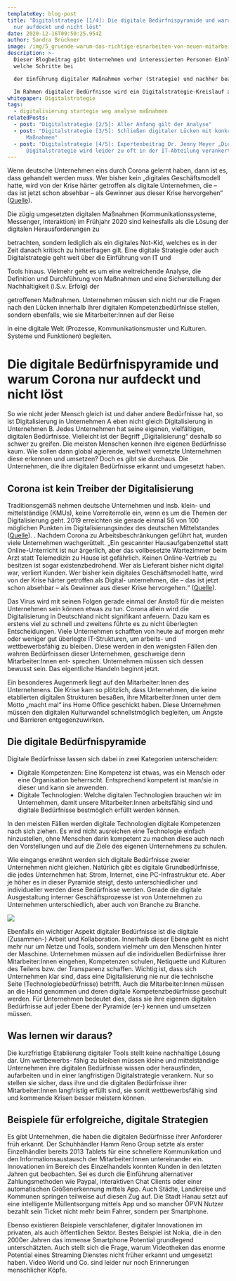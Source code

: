 ```yaml
---
templateKey: blog-post
title: "Digitalstrategie [1/4]: Die digitale Bedürfnispyramide und warum Corona
  nur aufdeckt und nicht löst"
date: 2020-12-16T09:50:25.954Z
author: Sandra Brückner
image: /img/5_gruende-warum-das-richtige-einarbeiten-von-neuen-mitarbeitern.jpg
description: >-
  Dieser Blogbeitrag gibt Unternehmen und interessierten Personen Einblicke,
  welche Schritte bei

  der Einführung digitaler Maßnahmen vorher (Strategie) und nachher beachtet werden müssen.

  Im Rahmen digitaler Bedürfnisse wird ein Digitalstrategie-Kreislauf aufgezeigt, welcher als Leitfaden für eine umfassende Analyse und der Definition bzw. Umsetzung geeigneter Maßnahmen hin zu einem digitalen Unternehmen herangezogen werden kann. In einem Expertenbeitrag wird sich Dr. Jenny Meyer über wichtige Faktoren, Herausforderungen und Fehler bei der Definition und Einführung einer Digitalstrategie äußern.
whitepaper: Digitalstrategie
tags:
  - digitalisierung startegie weg analyse maßnahmen
relatedPosts:
  - post: "Digitalstrategie [2/5]: Aller Anfang gilt der Analyse"
  - post: "Digitalstrategie [3/5]: Schließen digitaler Lücken mit konkreten
      Maßnahmen"
  - post: "Digitalstrategie [4/5]: Expertenbeitrag Dr. Jenny Meyer „Die
      Digitalstrategie wird leider zu oft in der IT-Abteilung verankert“"
---
```

Wenn deutsche Unternehmen eins durch Corona gelernt haben, dann ist es, dass gehandelt werden muss. Wer bisher kein „digitales Geschäftsmodell hatte, wird von der Krise härter getroffen als digitale Unternehmen, die – das ist jetzt schon absehbar – als Gewinner aus
dieser Krise hervorgehen“ ([Quelle](https://www.netzoekonom.de/2020/04/11/die-oekonomie-nach-corona-digitalisierung-und-automatisierung-in-hoechstgeschwindigkeit/)).

Die zügig umgesetzten digitalen Maßnahmen (Kommunikationssysteme, Messenger, Interaktion) im Frühjahr 2020 sind keinesfalls als die Lösung der digitalen Herausforderungen zu

betrachten, sondern lediglich als ein digitales Not-Kid, welches es in der Zeit danach kritisch zu hinterfragen gilt. Eine digitale Strategie oder auch Digitalstrategie geht weit über die Einführung von IT und

Tools hinaus. Vielmehr geht es um eine weitreichende Analyse, die Definition und Durchführung von Maßnahmen und eine Sicherstellung der Nachhaltigkeit (i.S.v. Erfolg) der

getroffenen Maßnahmen. Unternehmen müssen sich nicht nur die Fragen nach den Lücken innerhalb ihrer digitalen Kompetenzbedürfnisse stellen, sondern ebenfalls, wie sie Mitarbeiter:Innen auf der Reise

in eine digitale Welt (Prozesse, Kommunikationsmuster und Kulturen. Systeme und Funktionen) begleiten.

# Die digitale Bedürfnispyramide und warum Corona nur aufdeckt und nicht löst

So wie nicht jeder Mensch gleich ist und daher andere Bedürfnisse hat, so ist Digitalisierung in Unternehmen A eben nicht gleich Digitalisierung in Unternehmen B. Jedes Unternehmen hat seine eigenen, vielfältigen, digitalen Bedürfnisse. Vielleicht ist der Begriff „Digitalisierung“ deshalb so
schwer zu greifen. Die meisten Menschen kennen ihre eigenen Bedürfnisse kaum. Wie sollen dann
global agierende, weltweit vernetzte Unternehmen diese erkennen und umsetzen? Doch es gibt sie
durchaus. Die Unternehmen, die ihre digitalen Bedürfnisse erkannt und umgesetzt haben.

## Corona ist kein Treiber der Digitalisierung

Traditionsgemäß nehmen deutsche Unternehmen und insb. klein- und mittelständige (KMUs), keine Vorreiterrolle ein, wenn es um die Themen der Digitalisierung geht. 2019 erreichten sie gerade einmal
56 von 100 möglichen Punkten im Digitalisierungsindex des deutschen Mittelstandes ([Quelle](https://www.digitalisierungsindex.de/studie/gesamtbericht-2019/)). . Nachdem Corona zu Arbeitsbeschränkungen geführt hat, wurden viele Unternehmen wachgerüttelt.
„Ein gescannter Hausaufgabenzettel statt Online-Unterricht ist nur ärgerlich, aber das vollbesetzte Wartezimmer beim Arzt statt Telemedizin zu Hause ist gefährlich. Keinen Online-Vertrieb zu besitzen ist sogar existenzbedrohend. Wer als Lieferant bisher nicht digital war, verliert Kunden. Wer bisher kein digitales Geschäftsmodell hatte, wird von der Krise härter getroffen als Digital- unternehmen, die – das ist jetzt schon absehbar – als Gewinner aus dieser Krise hervorgehen.“ ([Quelle](https://www.netzoekonom.de/2020/04/11/die-oekonomie-nach-corona-digitalisierung-und-automatisierung-in-hoechstgeschwindigkeit/)).

Das Virus wird mit seinen Folgen gerade einmal der Anstoß für die meisten Unternehmen sein können etwas zu tun. Corona allein wird die Digitalisierung in Deutschland nicht signifikant anfeuern. Dazu kam es erstens viel zu schnell und zweitens führte es zu nicht überlegten Entscheidungen. Viele Unternehmen schafften von heute auf morgen mehr oder weniger gut überlegte IT-Strukturen, um arbeits- und wettbewerbsfähig zu bleiben. Diese werden in den wenigsten Fällen den wahren Bedürfnissen dieser Unternehmen, geschweige denn Mitarbeiter:Innen ent- sprechen. Unternehmen müssen sich dessen bewusst sein. Das eigentliche Handeln beginnt jetzt.

Ein besonderes Augenmerk liegt auf den Mitarbeiter:Innen des Unternehmens. Die Krise kam so plötzlich, dass Unternehmen, die keine etablierten digitalen Strukturen besaßen, ihre Mitarbeiter:Innen unter dem Motto „macht mal“ ins Home Office geschickt haben. Diese
Unternehmen müssen den digitalen Kulturwandel schnellstmöglich begleiten, um Ängste und
Barrieren entgegenzuwirken.

## Die digitale Bedürfnispyramide

Digitale Bedürfnisse lassen sich dabei in zwei Kategorien unterscheiden:

* Digitale Kompetenzen: Eine Kompetenz ist etwas, was ein Mensch oder eine Organisation beherrscht. Entsprechend kompetent ist man/sie in dieser und kann sie anwenden. 
* Digitale Technologien: Welche digitalen Technologien brauchen wir im Unternehmen, damit unsere Mitarbeiter:Innen arbeitsfähig sind und digitale Bedürfnisse bestmöglich
  erfüllt werden können.

In den meisten Fällen werden digitale Technologien digitale Kompetenzen nach sich ziehen. Es wird
nicht ausreichen eine Technologie einfach hinzustellen, ohne Menschen darin kompetent zu machen
diese auch nach den Vorstellungen und auf die Ziele des eigenen Unternehmens zu schulen.

Wie eingangs erwähnt werden sich digitale Bedürfnisse zweier Unternehmen nicht gleichen. Natürlich gibt es digitale Grundbedürfnisse, die jedes Unternehmen hat: Strom, Internet, eine PC-Infrastruktur etc. Aber je höher es in dieser Pyramide steigt, desto unterschiedlicher und individueller werden diese Bedürfnisse werden. Gerade die digitale Ausgestaltung interner Geschäftsprozesse ist von Unternehmen zu Unternehmen unterschiedlich, aber auch von Branche zu Branche.

![](/img/bedürfnispyramide.jpg)

Ebenfalls ein wichtiger Aspekt digitaler Bedürfnisse ist die digitale (Zusammen-) Arbeit und Kollaboration. Innerhalb dieser Ebene geht es nicht mehr nur um Netze und Tools, sondern vielmehr um den Menschen hinter der Maschine. Unternehmen müssen auf die individuellen Bedürfnisse ihrer Mitarbeiter:Innen eingehen, Kompetenzen schulen, Netiquette und Kulturen des Teilens bzw. der Transparenz schaffen. Wichtig ist, dass sich Unternehmen klar sind, dass eine Digitalisierung nie nur die technische Seite (Technologiebedürfnisse) betrifft. Auch die Mitarbeiter:Innen müssen an die Hand genommen und deren digitale Kompetenzbedürfnisse geschult werden. Für Unternehmen bedeutet dies, dass sie ihre eigenen digitalen Bedürfnisse auf jeder Ebene
der Pyramide (er-) kennen und umsetzen müssen.


## Was lernen wir daraus?

Die kurzfristige Etablierung digitaler Tools stellt keine nachhaltige Lösung dar. Um wettbewerbs- fähig zu bleiben müssen kleine und mittelständige Unternehmen ihre digitalen Bedürfnisse wissen oder herausfinden, aufarbeiten und in einer langfristigen Digitalstrategie verankern. Nur so stellen sie sicher, dass ihre und die digitalen Bedürfnisse ihrer Mitarbeiter:Innen langfristig erfüllt sind, sie somit wettbewerbsfähig sind und kommende Krisen besser meistern können.


## Beispiele für erfolgreiche, digitale Strategien

Es gibt Unternehmen, die haben die digitalen Bedürfnisse ihrer Anforderer früh erkannt. Der
Schuhhändler Hamm Reno Group setzte als erster Einzelhändler bereits 2013 Tablets für eine schnellere Kommunikation und den Informationsaustausch der Mitarbeiter:Innen untereinander ein. Innovationen im Bereich des Einzelhandels konnten Kunden in den letzten Jahren gut beobachten. Sei es durch die Einführung alternativer Zahlungsmethoden wie Paypal, interaktiven Chat Clients oder einer automatischen Größenerkennung mittels App. Auch Städte, Landkreise und Kommunen springen teilweise auf diesen Zug auf. Die Stadt Hanau setzt auf eine intelligente Müllentsorgung mittels App und so mancher ÖPVN Nutzer bezahlt sein Ticket nicht mehr beim Fahrer, sondern per Smartphone.

Ebenso existieren Beispiele verschlafener, digitaler Innovationen im privaten, als auch öffentlichen Sektor. Bestes Beispiel ist Nokia, die in den 2000er Jahren das immense Smartphone Potential grundlegend unterschätzten. Auch stellt sich die Frage, warum Videotheken das enorme Potential eines Streaming Dienstes nicht früher erkannt und umgesetzt haben. Video World und Co. sind leider nur noch Erinnerungen menschlicher Köpfe.